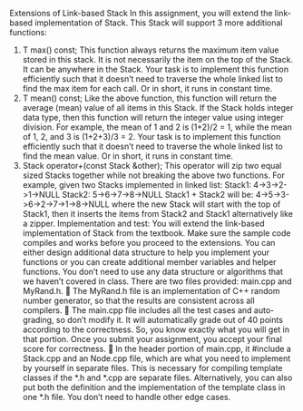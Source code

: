 Extensions of Link-based Stack
In this assignment, you will extend the link-based implementation of Stack. This Stack will support 3 
more additional functions:
1. T max() const;
This function always returns the maximum item value stored in this stack. It is not necessarily 
the item on the top of the Stack. It can be anywhere in the Stack. Your task is to implement this 
function efficiently such that it doesn’t need to traverse the whole linked list to find the max 
item for each call. Or in short, it runs in constant time.
2. T mean() const;
Like the above function, this function will return the average (mean) value of all items in this 
Stack. If the Stack holds integer data type, then this function will return the integer value using 
integer division. For example, the mean of 1 and 2 is (1+2)/2 = 1, while the mean of 1, 2, and 3 is 
(1+2+3)/3 = 2. Your task is to implement this function efficiently such that it doesn’t need to 
traverse the whole linked list to find the mean value. Or in short, it runs in constant time.
3. Stack<T> operator+(const Stack<T> &other);
This operator will zip two equal sized Stacks together while not breaking the above two 
functions. For example, given two Stacks implemented in linked list: 
Stack1: 4->3->2->1->NULL
Stack2: 5->6->7->8->NULL
Stack1 + Stack2 will be: 4->5->3->6->2->7->1->8->NULL where the new Stack will start with the 
top of Stack1, then it inserts the items from Stack2 and Stack1 alternatively like a zipper. 
Implementation and test:
You will extend the link-based implementation of Stack from the textbook. Make sure the sample code 
compiles and works before you proceed to the extensions. You can either design additional data 
structure to help you implement your functions or you can create additional member variables and 
helper functions. You don’t need to use any data structure or algorithms that we haven’t covered in 
class. 
There are two files provided: main.cpp and MyRand.h. 
 The MyRand.h file is an implementation of C++ random number generator, so that the results 
are consistent across all compilers.
 The main.cpp file includes all the test cases and auto-grading, so don’t modify it. It will 
automatically grade out of 40 points according to the correctness. So, you know exactly what 
you will get in that portion. Once you submit your assignment, you accept your final score for 
correctness.
 In the header portion of main.cpp, it #include a Stack.cpp and an Node.cpp file, which are what 
you need to implement by yourself in separate files. This is necessary for compiling template 
classes if the *.h and *.cpp are separate files. Alternatively, you can also put both the definition 
and the implementation of the template class in one *.h file. 
You don’t need to handle other edge cases.